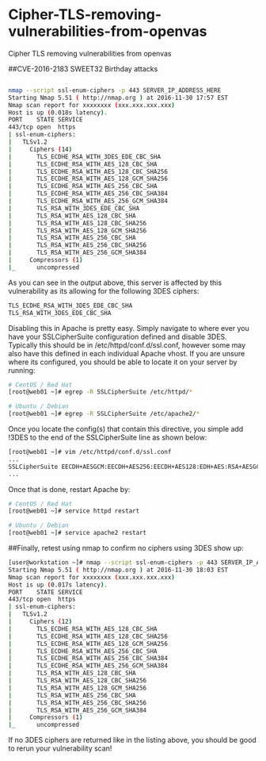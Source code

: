 # Cipher-TLS-removing-vulnerabilities-from-openvas
Cipher TLS removing vulnerabilities from openvas



##CVE-2016-2183 SWEET32 Birthday attacks


```bash

nmap --script ssl-enum-ciphers -p 443 SERVER_IP_ADDRESS_HERE
Starting Nmap 5.51 ( http://nmap.org ) at 2016-11-30 17:57 EST
Nmap scan report for xxxxxxxx (xxx.xxx.xxx.xxx)
Host is up (0.018s latency).
PORT    STATE SERVICE
443/tcp open  https
| ssl-enum-ciphers: 
|   TLSv1.2
|     Ciphers (14)
|       TLS_ECDHE_RSA_WITH_3DES_EDE_CBC_SHA
|       TLS_ECDHE_RSA_WITH_AES_128_CBC_SHA
|       TLS_ECDHE_RSA_WITH_AES_128_CBC_SHA256
|       TLS_ECDHE_RSA_WITH_AES_128_GCM_SHA256
|       TLS_ECDHE_RSA_WITH_AES_256_CBC_SHA
|       TLS_ECDHE_RSA_WITH_AES_256_CBC_SHA384
|       TLS_ECDHE_RSA_WITH_AES_256_GCM_SHA384
|       TLS_RSA_WITH_3DES_EDE_CBC_SHA
|       TLS_RSA_WITH_AES_128_CBC_SHA
|       TLS_RSA_WITH_AES_128_CBC_SHA256
|       TLS_RSA_WITH_AES_128_GCM_SHA256
|       TLS_RSA_WITH_AES_256_CBC_SHA
|       TLS_RSA_WITH_AES_256_CBC_SHA256
|       TLS_RSA_WITH_AES_256_GCM_SHA384
|     Compressors (1)
|_      uncompressed


```
As you can see in the output above, this server is affected by this vulnerability as its allowing for the following 3DES ciphers:

```bash
TLS_ECDHE_RSA_WITH_3DES_EDE_CBC_SHA
TLS_RSA_WITH_3DES_EDE_CBC_SHA
```
Disabling this in Apache is pretty easy. Simply navigate to where ever you have your SSLCipherSuite configuration defined and disable 3DES. Typically this should be in /etc/httpd/conf.d/ssl.conf, however some may also have this defined in each individual Apache vhost. If you are unsure where its configured, you should be able to locate it on your server by running:

```bash
# CentOS / Red Hat
[root@web01 ~]# egrep -R SSLCipherSuite /etc/httpd/*

# Ubuntu / Debian
[root@web01 ~]# egrep -R SSLCipherSuite /etc/apache2/*
```
Once you locate the config(s) that contain this directive, you simple add !3DES to the end of the SSLCipherSuite line as shown below:

```bash
[root@web01 ~]# vim /etc/httpd/conf.d/ssl.conf
...
SSLCipherSuite EECDH+AESGCM:EECDH+AES256:EECDH+AES128:EDH+AES:RSA+AESGCM:RSA+AES:!ECDSA:!NULL:!MD5:!DSS:!3DES
...
```
Once that is done, restart Apache by:


```bash
# CentOS / Red Hat
[root@web01 ~]# service httpd restart

# Ubuntu / Debian
[root@web01 ~]# service apache2 restart
```

##Finally, retest using nmap to confirm no ciphers using 3DES show up:

```bash
[user@workstation ~]# nmap --script ssl-enum-ciphers -p 443 SERVER_IP_ADDRESS_HERE
Starting Nmap 5.51 ( http://nmap.org ) at 2016-11-30 18:03 EST
Nmap scan report for xxxxxxxx (xxx.xxx.xxx.xxx)
Host is up (0.017s latency).
PORT    STATE SERVICE
443/tcp open  https
| ssl-enum-ciphers: 
|   TLSv1.2
|     Ciphers (12)
|       TLS_ECDHE_RSA_WITH_AES_128_CBC_SHA
|       TLS_ECDHE_RSA_WITH_AES_128_CBC_SHA256
|       TLS_ECDHE_RSA_WITH_AES_128_GCM_SHA256
|       TLS_ECDHE_RSA_WITH_AES_256_CBC_SHA
|       TLS_ECDHE_RSA_WITH_AES_256_CBC_SHA384
|       TLS_ECDHE_RSA_WITH_AES_256_GCM_SHA384
|       TLS_RSA_WITH_AES_128_CBC_SHA
|       TLS_RSA_WITH_AES_128_CBC_SHA256
|       TLS_RSA_WITH_AES_128_GCM_SHA256
|       TLS_RSA_WITH_AES_256_CBC_SHA
|       TLS_RSA_WITH_AES_256_CBC_SHA256
|       TLS_RSA_WITH_AES_256_GCM_SHA384
|     Compressors (1)
|_      uncompressed
```
If no 3DES ciphers are returned like in the listing above, you should be good to rerun your vulnerability scan!

